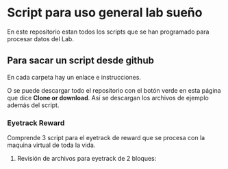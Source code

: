 # Script para uso general lab sueño
En este repositorio estan todos los scripts que se han programado para procesar datos del Lab.

## Para sacar un script desde github
En cada carpeta hay un enlace e instrucciones.

O se puede descargar todo el repositorio con el botón verde en esta página que dice **Clone or download**. Así se descargan los archivos de ejemplo además del script.

### Eyetrack Reward
Comprende 3 script para el eyetrack de reward que se procesa con la maquina virtual de toda la vida.

1. Revisión de archivos para eyetrack de 2 bloques: 
